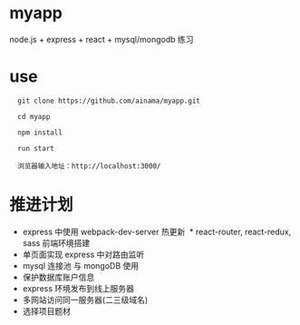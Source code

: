 # myapp

node.js + express + react + mysql/mongodb  练习


# use

```
  git clone https://github.com/ainama/myapp.git

  cd myapp

  npm install

  run start

  浏览器输入地址：http://localhost:3000/
```


# 推进计划
  * express 中使用 webpack-dev-server 热更新
  * react-router, react-redux, sass 前端环境搭建
  * 单页面实现 express 中对路由监听
  * mysql 连接池 与 mongoDB 使用
  * 保护数据库账户信息
  * express 环境发布到线上服务器
  * 多网站访问同一服务器(二三级域名)
  * 选择项目题材

